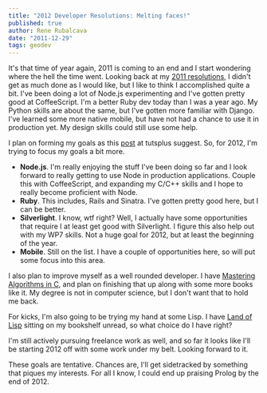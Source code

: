 ```yaml
---
title: "2012 Developer Resolutions: Melting faces!"
published: true
author: Rene Rubalcava
date: "2011-12-29"
tags: geodev
---
```


It's that time of year again, 2011 is coming to an end and I start wondering where the hell the time went. Looking back at my [2011 resolutions](https://odoe.net/blog/?p=124), I didn't get as much done as I would like, but I like to think I accomplished quite a bit. I've been doing a lot of Node.js experimenting and I've gotten pretty good at CoffeeScript. I'm a better Ruby dev today than I was a year ago. My Python skills are about the same, but I've gotten more familiar with Django. I've learned some more native mobile, but have not had a chance to use it in production yet. My design skills could still use some help.

I plan on forming my goals as this [post](http://net.tutsplus.com/articles/general/ten-new-years-resolutions-every-web-developer-should-make/) at tutsplus suggest. So, for 2012, I'm trying to focus my goals a bit more.

- **Node.js**. I'm really enjoying the stuff I've been doing so far and I look forward to really getting to use Node in production applications. Couple this with CoffeeScript, and expanding my C/C++ skills and I hope to really become proficient with Node.
- **Ruby**. This includes, Rails and Sinatra. I've gotten pretty good here, but I can be better.
- **Silverlight**. I know, wtf right? Well, I actually have some opportunities that require I at least get good with Silverlight. I figure this also help out with my WP7 skills. Not a huge goal for 2012, but at least the beginning of the year.
- **Mobile**. Still on the list. I have a couple of opportunities here, so will put some focus into this area.

I also plan to improve myself as a well rounded developer. I have [Mastering Algorithms in C](http://www.amazon.com/gp/product/1565924533/ref=as_li_ss_tl?ie=UTF8&tag=odoenet-20&linkCode=as2&camp=1789&creative=390957&creativeASIN=1565924533), and plan on finishing that up along with some more books like it. My degree is not in computer science, but I don't want that to hold me back.

For kicks, I'm also going to be trying my hand at some Lisp. I have [Land of Lisp](http://www.amazon.com/gp/product/1593272812/ref=as_li_ss_tl?ie=UTF8&tag=odoenet-20&linkCode=as2&camp=1789&creative=390957&creativeASIN=1593272812) sitting on my bookshelf unread, so what choice do I have right?

I'm still actively pursuing freelance work as well, and so far it looks like I'll be starting 2012 off with some work under my belt. Looking forward to it.

These goals are tentative. Chances are, I'll get sidetracked by something that piques my interests. For all I know, I could end up praising Prolog by the end of 2012.
